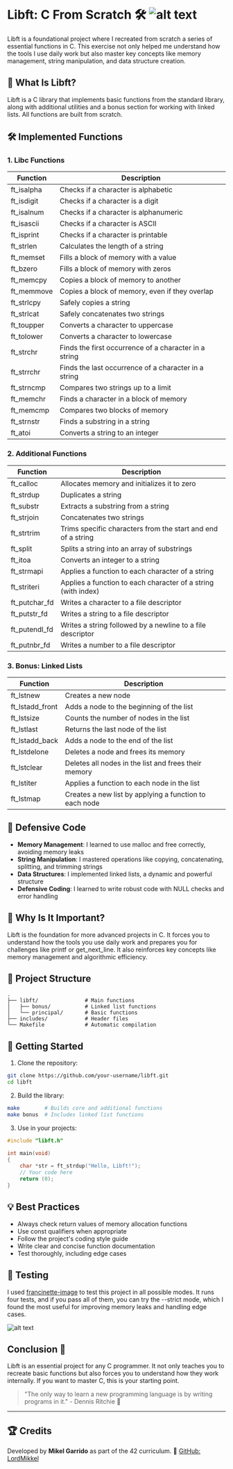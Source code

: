# Libft: C From Scratch 🛠️ ![alt text](image.png)

Libft is a foundational project where I recreated from scratch a series of essential functions in C. This exercise not only helped me understand how the tools I use daily work but also master key concepts like memory management, string manipulation, and data structure creation.

## 📜 What Is Libft?

Libft is a C library that implements basic functions from the standard library, along with additional utilities and a bonus section for working with linked lists. All functions are built from scratch.

## 🛠️ Implemented Functions

### 1. Libc Functions

| Function | Description |
|----------|-------------|
| ft_isalpha | Checks if a character is alphabetic |
| ft_isdigit | Checks if a character is a digit |
| ft_isalnum | Checks if a character is alphanumeric |
| ft_isascii | Checks if a character is ASCII |
| ft_isprint | Checks if a character is printable |
| ft_strlen | Calculates the length of a string |
| ft_memset | Fills a block of memory with a value |
| ft_bzero | Fills a block of memory with zeros |
| ft_memcpy | Copies a block of memory to another |
| ft_memmove | Copies a block of memory, even if they overlap |
| ft_strlcpy | Safely copies a string |
| ft_strlcat | Safely concatenates two strings |
| ft_toupper | Converts a character to uppercase |
| ft_tolower | Converts a character to lowercase |
| ft_strchr | Finds the first occurrence of a character in a string |
| ft_strrchr | Finds the last occurrence of a character in a string |
| ft_strncmp | Compares two strings up to a limit |
| ft_memchr | Finds a character in a block of memory |
| ft_memcmp | Compares two blocks of memory |
| ft_strnstr | Finds a substring in a string |
| ft_atoi | Converts a string to an integer |

### 2. Additional Functions

| Function | Description |
|----------|-------------|
| ft_calloc | Allocates memory and initializes it to zero |
| ft_strdup | Duplicates a string |
| ft_substr | Extracts a substring from a string |
| ft_strjoin | Concatenates two strings |
| ft_strtrim | Trims specific characters from the start and end of a string |
| ft_split | Splits a string into an array of substrings |
| ft_itoa | Converts an integer to a string |
| ft_strmapi | Applies a function to each character of a string |
| ft_striteri | Applies a function to each character of a string (with index) |
| ft_putchar_fd | Writes a character to a file descriptor |
| ft_putstr_fd | Writes a string to a file descriptor |
| ft_putendl_fd | Writes a string followed by a newline to a file descriptor |
| ft_putnbr_fd | Writes a number to a file descriptor |

### 3. Bonus: Linked Lists

| Function | Description |
|----------|-------------|
| ft_lstnew | Creates a new node |
| ft_lstadd_front | Adds a node to the beginning of the list |
| ft_lstsize | Counts the number of nodes in the list |
| ft_lstlast | Returns the last node of the list |
| ft_lstadd_back | Adds a node to the end of the list |
| ft_lstdelone | Deletes a node and frees its memory |
| ft_lstclear | Deletes all nodes in the list and frees their memory |
| ft_lstiter | Applies a function to each node in the list |
| ft_lstmap | Creates a new list by applying a function to each node |

## 🧠 Defensive Code

- **Memory Management**: I learned to use malloc and free correctly, avoiding memory leaks
- **String Manipulation**: I mastered operations like copying, concatenating, splitting, and trimming strings
- **Data Structures**: I implemented linked lists, a dynamic and powerful structure
- **Defensive Coding**: I learned to write robust code with NULL checks and error handling

## 🔧 Why Is It Important?

Libft is the foundation for more advanced projects in C. It forces you to understand how the tools you use daily work and prepares you for challenges like printf or get_next_line. It also reinforces key concepts like memory management and algorithmic efficiency.

## 📂 Project Structure

```
.
├── libft/               # Main functions
│   ├── bonus/           # Linked list functions
│   └── principal/       # Basic functions
├── includes/            # Header files
└── Makefile             # Automatic compilation
```

## 🚀 Getting Started

1. Clone the repository:
```bash
git clone https://github.com/your-username/libft.git
cd libft
```

2. Build the library:
```bash
make        # Builds core and additional functions
make bonus  # Includes linked list functions
```

3. Use in your projects:
```c
#include "libft.h"

int main(void)
{
    char *str = ft_strdup("Hello, Libft!");
    // Your code here
    return (0);
}
```

## 💡 Best Practices

- Always check return values of memory allocation functions
- Use const qualifiers when appropriate
- Follow the project's coding style guide
- Write clear and concise function documentation
- Test thoroughly, including edge cases

## 🧪 Testing

I used [francinette-image](https://github.com/WaRtr0/francinette-image) to test this project in all possible modes. It runs four tests, and if you pass all of them, you can try the --strict mode, which I found the most useful for improving memory leaks and handling edge cases.

![alt text](.tests.png)


## Conclusion 🎯

Libft is an essential project for any C programmer. It not only teaches you to recreate basic functions but also forces you to understand how they work internally. If you want to master C, this is your starting point.

> "The only way to learn a new programming language is by writing programs in it." - Dennis Ritchie 💭

---

## 🏆 Credits

Developed by **Mikel Garrido** as part of the 42 curriculum.
🔗 [GitHub: LordMikkel](https://github.com/LordMikkel)

